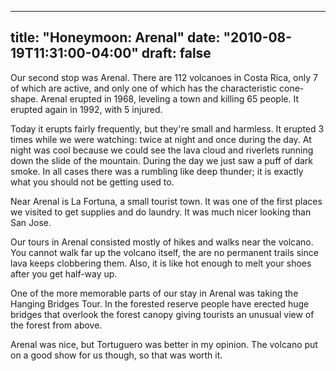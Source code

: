 
---
title: "Honeymoon: Arenal"
date: "2010-08-19T11:31:00-04:00"
draft: false
---

Our second stop was Arenal. There are 112 volcanoes in Costa Rica, only 7 of which are active, and only one of which has the characteristic cone-shape. Arenal erupted in 1968, leveling a town and killing 65 people. It erupted again in 1992, with 5 injured.

Today it erupts fairly frequently, but they're small and harmless. It erupted 3 times while we were watching: twice at night and once during the day. At night was cool because we could see the lava cloud and riverlets running down the slide of the mountain. During the day we just saw a puff of dark smoke. In all cases there was a rumbling like deep thunder; it is exactly what you should not be getting used to.

Near Arenal is La Fortuna, a small tourist town. It was one of the first places we visited to get supplies and do laundry. It was much nicer looking than San Jose.

Our tours in Arenal consisted mostly of hikes and walks near the volcano. You cannot walk far up the volcano itself, the are no permanent trails since lava keeps clobbering them. Also, it is like hot enough to melt your shoes after you get half-way up.

One of the more memorable parts of our stay in Arenal was taking the Hanging Bridges Tour. In the forested reserve people have erected huge bridges that overlook the forest canopy giving tourists an unusual view of the forest from above.

Arenal was nice, but Tortuguero was better in my opinion. The volcano put on a good show for us though, so that was worth it. 

